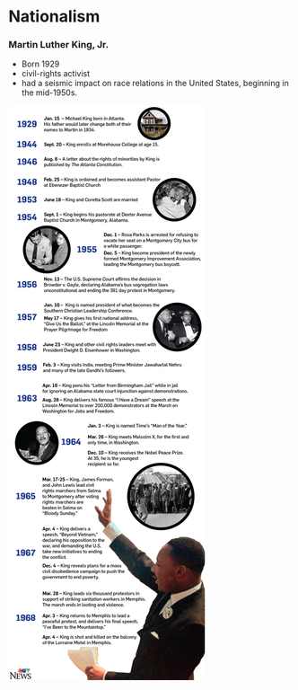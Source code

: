 # Nationalism

### Martin Luther King, Jr.

* Born 1929
* civil-rights activist
* had a seismic impact on race relations in the United States, beginning in the mid-1950s.

![TImeline ](../../.gitbook/assets/image.png)



